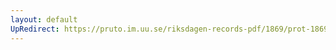 ```yaml
---
layout: default
UpRedirect: https://pruto.im.uu.se/riksdagen-records-pdf/1869/prot-1869--fk--410/prot-1869--fk--410_033.pdf
---
```

